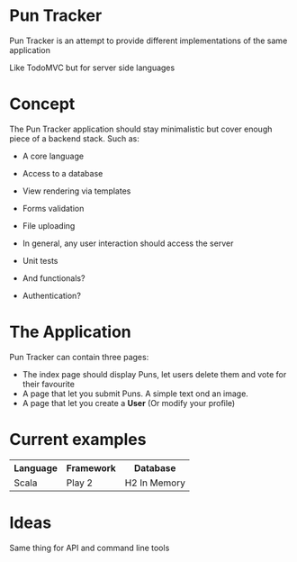 Pun Tracker
==========

Pun Tracker is an attempt to provide different implementations of the same application

Like TodoMVC but for server side languages

Concept
=======

The Pun Tracker application should stay minimalistic but cover enough piece of a backend stack.
Such as:

- A core language
- Access to a database
- View rendering via templates
- Forms validation
- File uploading
- In general, any user interaction should access the server

- Unit tests

- And functionals?
- Authentication?

The Application
===============

Pun Tracker can contain three pages:

- The index page should display Puns, let users delete them and vote for their favourite
- A page that let you submit Puns. A simple text ond an image.
- A page that let you create a __User__ (Or modify your profile) 

Current examples
================

<table>
  <tr>
    <th>Language</th><th>Framework</th><th>Database</th>
  </tr>
  <tr>
    <td>Scala</td><td>Play 2</td><td>H2 In Memory</td>
  </tr>
</table>

Ideas
=====

Same thing for API and command line tools
